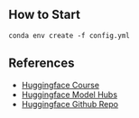 
## How to Start
```
conda env create -f config.yml
```

## References
- [Huggingface Course](https://huggingface.co/)
- [Huggingface Model Hubs](https://huggingface.co/models)
- [Huggingface Github Repo](https://github.com/huggingface/transformers)
